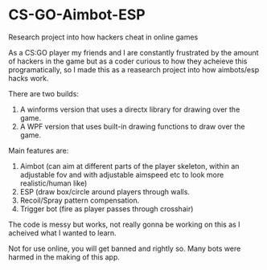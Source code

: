 # CS-GO-Aimbot-ESP
Research project into how hackers cheat in online games

As a CS:GO player my friends and I are constantly frustrated by the amount of hackers in the game but as a coder curious to how they acheieve this programatically, so I made this as a reasearch project into how aimbots/esp hacks work.

There are two builds:
1. A winforms version that uses a directx library for drawing over the game.
2. A WPF version that uses built-in drawing functions to draw over the game.

Main features are:
1. Aimbot (can aim at different parts of the player skeleton, within an adjustable fov and with adjustable aimspeed etc to look more realistic/human like)
2. ESP (draw box/circle around players through walls.
3. Recoil/Spray pattern compensation.
4. Trigger bot (fire as player passes through crosshair)

The code is messy but works, not really gonna be working on this as I acheived what I wanted to learn.

Not for use online, you will get banned and rightly so.
Many bots were harmed in the making of this app.
